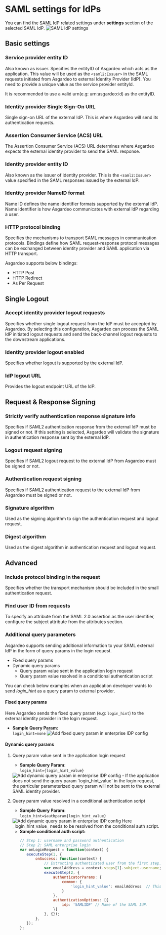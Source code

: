 # SAML settings for IdPs
You can find the SAML IdP related settings under **settings** section of the selected SAML IdP. 
<img :src="$withBase('/assets/img/guides/idp/saml-enterprise-idp/saml-settings.png')" alt="SAML IdP settings">

## Basic settings

### Service provider entity ID
Also known as  issuer. Specifies the entityID of Asgardeo which acts as the application. This value will be used as the `<saml2:Issuer>` in the SAML requests initiated from Asgardeo to external Identity Provider (IdP). You need to provide a unique value as the service provider entityId.

It is recommended to use a valid urn(e.g: urn:asgardeo:id) as the entityID. 

### Identity provider Single Sign-On URL
Single sign-on URL of the external IdP. This is where Asgardeo will send its authentication requests.

### Assertion Consumer Service (ACS) URL
The Assertion Consumer Service (ACS) URL determines where Asgardeo expects the external identity provider to send the SAML response.

### Identity provider entity ID
Also known as the issuer of identity provider. This is the `<saml2:Issuer>` value specified in the SAML responses issued by the external IdP. 

### Identity provider NameID format
Name ID defines the name identifier formats supported by the external IdP. Name identifier is how Asgardeo communicates with external IdP regarding a user.

### HTTP protocol binding
Specifies the mechanisms to transport SAML messages in communication protocols. Bindings define how SAML request-response protocol messages can be exchanged between identity provider and SAML application via HTTP transport.

Asgardeo supports below bindings:
- HTTP Post
- HTTP Redirect
- As Per Request

## Single Logout

### Accept identity provider logout requests
Specifies whether single logout request from the IdP must be accepted by Asgardeo. By selecting this configuration, Asgardeo can process the SAML IdP initiated logout requests and send the back-channel logout requests to the downstream applications.

### Identity provider logout enabled
Specifies whether logout is supported by the external IdP.

### IdP logout URL
Provides the logout endpoint URL of the IdP.

## Request & Response Signing

### Strictly verify authentication response signature info
Specifies if SAML2 authentication response from the external IdP must be signed or not. If this setting is selected, Asgardeo will validate the signature in authentication response sent by the external IdP.

### Logout request signing
Specifies if SAML2 logout request to the external IdP from Asgardeo must be signed or not.

### Authentication request signing
Specifies if SAML2 authentication request to the external IdP from Asgardeo must be signed or not.

### Signature algorithm
Used as the signing algorithm to sign the authentication request and logout request.

### Digest algorithm
Used as the digest algorithm in authentication request and logout request. 

## Advanced

### Include protocol binding in the request
Specifies whether the transport mechanism should be included in the small authentication request.

### Find user ID from requests
To specify an attribute from the SAML 2.0 assertion as the user identifier, configure the subject attribute from the attributes section.

### Additional query parameters
Asgardeo supports sending additional information to your SAML external IdP in the form of query params in the login request.
- Fixed query params
- Dynamic query params
  - Query param value sent in the application login request
  - Query param value resolved in a conditional authentication script

You can check below examples when an application developer wants to send _login_hint_ as a query param to external provider.

#### Fixed query params    
Here Asgardeo sends the fixed query param (e.g: `login_hint`) to the external identity provider in the login request.    
   - **Sample Query Param:**   
    `login_hint=none`
      <img :src="$withBase('/assets/img/guides/idp/saml-enterprise-idp/queryparam/fixed-query-param.png')" alt="Add fixed query param in enterprise IDP config">
#### Dynamic query params
1.  Query param value sent in the application login request
    - **Sample Query Param:**     
       `login_hint={login_hint_value}` 
      <br> 
    <img :src="$withBase('/assets/img/guides/idp/saml-enterprise-idp/queryparam/dynamic_query_param.png')" alt="Add dynamic query param in enterprise IDP config"> 
    - If the application does not send the query param `login_hint_value` in the login request, the particular parameterized query param  will not be sent to the external SAML identity provider.
                   
2. Query param value resolved in a conditional authentication script
   - **Sample Query Param:**     
    `login_hint=$authparam{login_hint_value}` 
    <img :src="$withBase('/assets/img/guides/idp/saml-enterprise-idp/queryparam/dynamic_query_param_from_conditional_auth.png')" alt="Add dynamic query param in enterprise IDP config"> 
    Here _login_hint_value_ needs to be resolved from the conditional auth script.
    <br>  
    
   - **Sample conditional auth script:**  
       ```js
      // Step 1: username and password authentication  
      // Step 2: SAML enterprise login  
      var onLoginRequest = function(context) {
          executeStep(1, {
              onSuccess: function(context) {
                  // Extracting authenticated user from the first step.
                  var emailAddress = context.steps[1].subject.username;
                  executeStep(2, {
                      authenticatorParams: {
                          common: {
                              'login_hint_value': emailAddress  // This is where we resolve the dynamic query param.
                          }
                      },
                      authenticationOptions: [{
                          idp: 'SAMLIDP' // Name of the SAML IdP.
                      }]
                  }, {});
              },
          });
      };
      ```
      <br>
